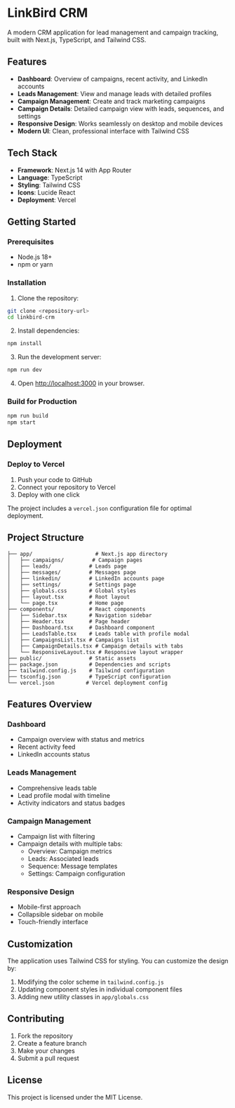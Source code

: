 # LinkBird CRM

A modern CRM application for lead management and campaign tracking, built with Next.js, TypeScript, and Tailwind CSS.

## Features

- **Dashboard**: Overview of campaigns, recent activity, and LinkedIn accounts
- **Leads Management**: View and manage leads with detailed profiles
- **Campaign Management**: Create and track marketing campaigns
- **Campaign Details**: Detailed campaign view with leads, sequences, and settings
- **Responsive Design**: Works seamlessly on desktop and mobile devices
- **Modern UI**: Clean, professional interface with Tailwind CSS

## Tech Stack

- **Framework**: Next.js 14 with App Router
- **Language**: TypeScript
- **Styling**: Tailwind CSS
- **Icons**: Lucide React
- **Deployment**: Vercel

## Getting Started

### Prerequisites

- Node.js 18+ 
- npm or yarn

### Installation

1. Clone the repository:
```bash
git clone <repository-url>
cd linkbird-crm
```

2. Install dependencies:
```bash
npm install
```

3. Run the development server:
```bash
npm run dev
```

4. Open [http://localhost:3000](http://localhost:3000) in your browser.

### Build for Production

```bash
npm run build
npm start
```

## Deployment

### Deploy to Vercel

1. Push your code to GitHub
2. Connect your repository to Vercel
3. Deploy with one click

The project includes a `vercel.json` configuration file for optimal deployment.

## Project Structure

```
├── app/                    # Next.js app directory
│   ├── campaigns/         # Campaign pages
│   ├── leads/            # Leads page
│   ├── messages/         # Messages page
│   ├── linkedin/         # LinkedIn accounts page
│   ├── settings/         # Settings page
│   ├── globals.css       # Global styles
│   ├── layout.tsx        # Root layout
│   └── page.tsx          # Home page
├── components/           # React components
│   ├── Sidebar.tsx       # Navigation sidebar
│   ├── Header.tsx        # Page header
│   ├── Dashboard.tsx     # Dashboard component
│   ├── LeadsTable.tsx    # Leads table with profile modal
│   ├── CampaignsList.tsx # Campaigns list
│   ├── CampaignDetails.tsx # Campaign details with tabs
│   └── ResponsiveLayout.tsx # Responsive layout wrapper
├── public/               # Static assets
├── package.json          # Dependencies and scripts
├── tailwind.config.js    # Tailwind configuration
├── tsconfig.json         # TypeScript configuration
└── vercel.json          # Vercel deployment config
```

## Features Overview

### Dashboard
- Campaign overview with status and metrics
- Recent activity feed
- LinkedIn accounts status

### Leads Management
- Comprehensive leads table
- Lead profile modal with timeline
- Activity indicators and status badges

### Campaign Management
- Campaign list with filtering
- Campaign details with multiple tabs:
  - Overview: Campaign metrics
  - Leads: Associated leads
  - Sequence: Message templates
  - Settings: Campaign configuration

### Responsive Design
- Mobile-first approach
- Collapsible sidebar on mobile
- Touch-friendly interface

## Customization

The application uses Tailwind CSS for styling. You can customize the design by:

1. Modifying the color scheme in `tailwind.config.js`
2. Updating component styles in individual component files
3. Adding new utility classes in `app/globals.css`

## Contributing

1. Fork the repository
2. Create a feature branch
3. Make your changes
4. Submit a pull request

## License

This project is licensed under the MIT License.



